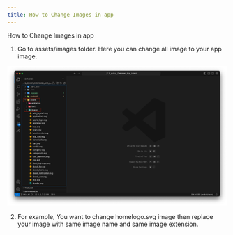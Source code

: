 ```yaml
---
title: How to Change Images in app
---
```


How to Change Images in app

1. Go to assets/images  folder. Here you can change all image to your app image.

![eShop](/img/flutter/img.png)

2. For example, You want to change homelogo.svg image then replace your image with same image name and same image extension. 
